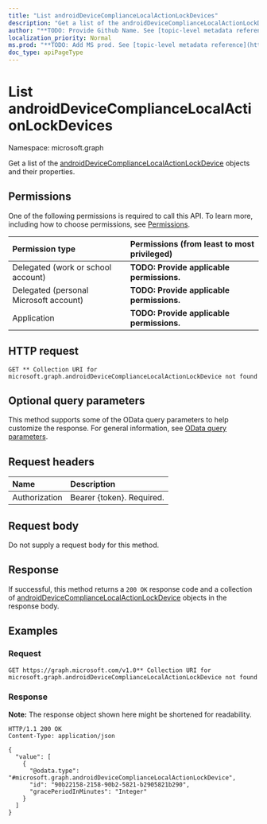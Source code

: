 ```yaml
---
title: "List androidDeviceComplianceLocalActionLockDevices"
description: "Get a list of the androidDeviceComplianceLocalActionLockDevice objects and their properties."
author: "**TODO: Provide Github Name. See [topic-level metadata reference](https://msgo.azurewebsites.net/add/document/guidelines/metadata.html#topic-level-metadata)**"
localization_priority: Normal
ms.prod: "**TODO: Add MS prod. See [topic-level metadata reference](https://msgo.azurewebsites.net/add/document/guidelines/metadata.html#topic-level-metadata)**"
doc_type: apiPageType
---
```


# List androidDeviceComplianceLocalActionLockDevices
Namespace: microsoft.graph



Get a list of the [androidDeviceComplianceLocalActionLockDevice](../resources/androiddevicecompliancelocalactionlockdevice.md) objects and their properties.

## Permissions
One of the following permissions is required to call this API. To learn more, including how to choose permissions, see [Permissions](/graph/permissions-reference).

|Permission type|Permissions (from least to most privileged)|
|:---|:---|
|Delegated (work or school account)|**TODO: Provide applicable permissions.**|
|Delegated (personal Microsoft account)|**TODO: Provide applicable permissions.**|
|Application|**TODO: Provide applicable permissions.**|

## HTTP request

<!-- {
  "blockType": "ignored"
}
-->
``` http
GET ** Collection URI for microsoft.graph.androidDeviceComplianceLocalActionLockDevice not found
```

## Optional query parameters
This method supports some of the OData query parameters to help customize the response. For general information, see [OData query parameters](/graph/query-parameters).

## Request headers
|Name|Description|
|:---|:---|
|Authorization|Bearer {token}. Required.|

## Request body
Do not supply a request body for this method.

## Response

If successful, this method returns a `200 OK` response code and a collection of [androidDeviceComplianceLocalActionLockDevice](../resources/androiddevicecompliancelocalactionlockdevice.md) objects in the response body.

## Examples

### Request
<!-- {
  "blockType": "request",
  "name": "list_androiddevicecompliancelocalactionlockdevice"
}
-->
``` http
GET https://graph.microsoft.com/v1.0** Collection URI for microsoft.graph.androidDeviceComplianceLocalActionLockDevice not found
```


### Response
**Note:** The response object shown here might be shortened for readability.
<!-- {
  "blockType": "response",
  "truncated": true,
  "@odata.type": "Collection(microsoft.graph.androidDeviceComplianceLocalActionLockDevice)"
}
-->
``` http
HTTP/1.1 200 OK
Content-Type: application/json

{
  "value": [
    {
      "@odata.type": "#microsoft.graph.androidDeviceComplianceLocalActionLockDevice",
      "id": "90b22158-2158-90b2-5821-b2905821b290",
      "gracePeriodInMinutes": "Integer"
    }
  ]
}
```

